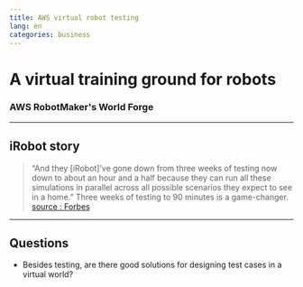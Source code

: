 ```yaml
---
title: AWS virtual robot testing
lang: en
categories: business
---
```


# A virtual training ground for robots

### AWS RobotMaker's World Forge

---

## iRobot story

> “And they [iRobot]’ve gone down from three weeks of testing now down to about an hour and a half because they can run all these simulations in parallel across all possible scenarios they expect to see in a home.”
> Three weeks of testing to 90 minutes is a game-changer.
> <quote>[source : Forbes](https://www.forbes.com/sites/johnkoetsier/2020/10/10/1000x-cheaper-300x-faster-how-amazon-is-disrupting-robot-intelligence/)</quote>

---

## Questions

* Besides testing, are there good solutions for designing test cases in a virtual world?
